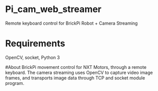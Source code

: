 # Pi_cam_web_streamer
Remote keyboard control for BrickPi Robot + Camera Streaming

# Requirements 
OpenCV, socket, Python 3 

#About 
BrickPi movement control for NXT Motors, through a remote keyboard. The camera streaming uses OpenCV to capture video image frames, and transports image data through TCP and socket module program. 
